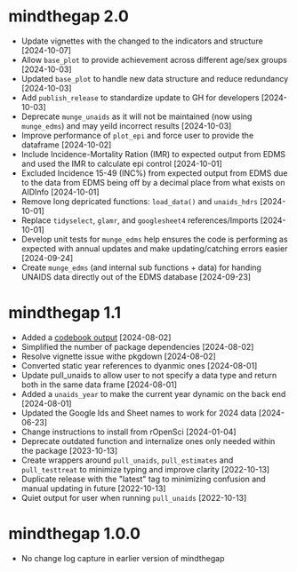 # mindthegap 2.0
* Update vignettes with the changed to the indicators and structure [2024-10-07]
* Allow `base_plot` to provide achievement across different age/sex groups  [2024-10-03]
* Updated `base_plot` to handle new data structure and reduce redundancy  [2024-10-03]
* Add `publish_release` to standardize update to GH for developers [2024-10-03]
* Deprecate `munge_unaids` as it will not be maintained (now using `munge_edms`) and may yeild incorrect results [2024-10-03]
* Improve performance of `plot_epi` and force user to provide the dataframe [2024-10-02]
* Include Incidence-Mortality Ration (IMR) to expected output from EDMS and used the IMR to calculate epi control [2024-10-01]
* Excluded  Incidence 15-49 (INC%) from expected output from EDMS due to the data from EDMS being off by a decimal place from what exists on AIDInfo [2024-10-01]
* Remove long depricated functions: `load_data()` and `unaids_hdrs` [2024-10-01]
* Replace `tidyselect`, `glamr`, and `googlesheet4` references/Imports [2024-10-01]
* Develop unit tests for `munge_edms` help ensures the code is performing as expected with annual updates and make updating/catching errors easier [2024-09-24]
* Create `munge_edms` (and internal sub functions + data) for handing UNAIDS data directly out of the EDMS database [2024-09-23]

# mindthegap 1.1
* Added a [codebook output](https://github.com/USAID-OHA-SI/mindthegap/blob/update-2023/data-raw/dataReporter_UNAIDS_2024_Clean_Estimates.pdf) [2024-08-02]
* Simplified the number of package dependencies [2024-08-02]
* Resolve vignette issue withe pkgdown [2024-08-02]
* Converted static year references to dyanmic ones [2024-08-01]
* Update pull_unaids to allow user to not specify a data type and return both in the same data frame [2024-08-01]
* Added a `unaids_year` to make the current year dynamic on the back end [2024-08-01]
* Updated the Google Ids and Sheet names to work for 2024 data [2024-06-23]
* Change instructions to install from rOpenSci [2024-01-04]
* Deprecate outdated function and internalize ones only needed within the package [2023-10-13]
* Create wrappers around `pull_unaids`, `pull_estimates` and `pull_testtreat` to  minimize typing and improve clarity [2022-10-13]
* Duplicate release with the "latest" tag to minimizing confusion and manual updating in future [2022-10-13]
* Quiet output for user when running `pull_unaids` [2022-10-13]

# mindthegap 1.0.0
* No change log capture in earlier version of mindthegap
